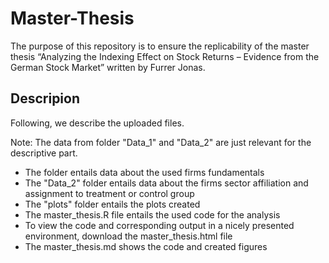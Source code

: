 # Master-Thesis
The purpose of this repository is to ensure the replicability of the master thesis “Analyzing the Indexing Effect on Stock Returns – Evidence from the German Stock Market” written by Furrer Jonas.
## Descripion
Following, we describe the uploaded files. 

Note: The data from folder "Data_1" and "Data_2" are just relevant for the descriptive part.
* The []("Data_1") folder entails data about the used firms fundamentals 
* The "Data_2" folder entails data about the firms sector affiliation and assignment to treatment or control group
* The "plots" folder entails the plots created 
* The master_thesis.R file entails the used code for the analysis
* To view the code and corresponding output in a nicely presented environment, download the master_thesis.html file
* The master_thesis.md shows the code and created figures
